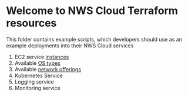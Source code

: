 # Welcome to NWS Cloud Terraform resources

This folder contains example scripts, which developers should use as an example deployments into their NWS Cloud services

1. EC2 service [instances](docs/instances.md)
2. Available [OS types](docs/os.md)
3. Available [network offerings](docs/net.md)
4. Kubernetes Service
5. Logging service
6. Monitoring service
